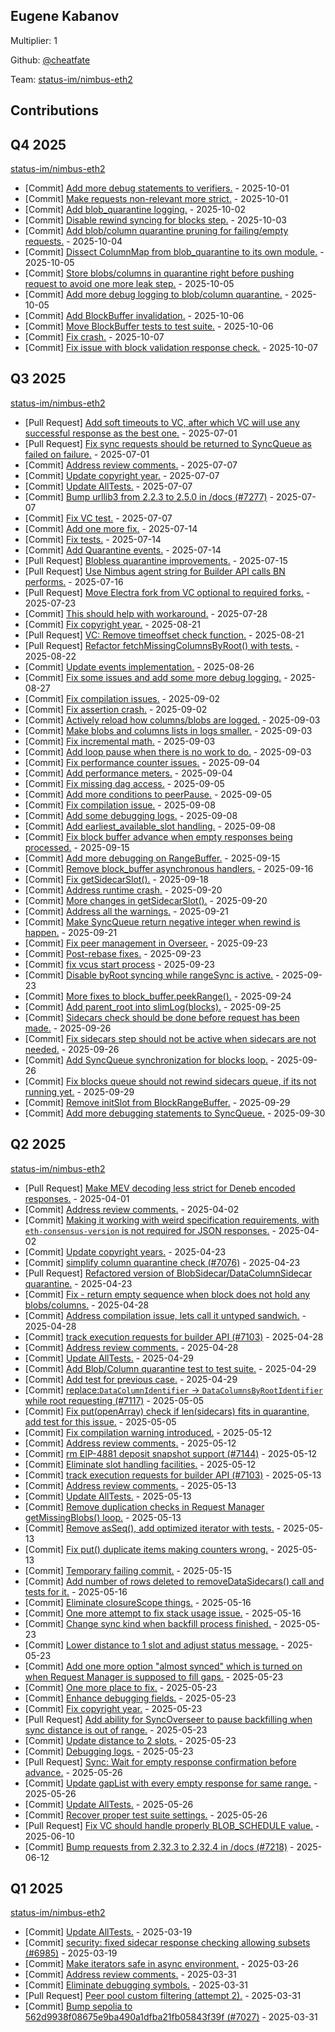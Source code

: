 
## Eugene Kabanov
Multiplier: 1

Github: [@cheatfate](https://github.com/cheatfate)

Team: [status-im/nimbus-eth2](https://github.com/status-im/nimbus-eth2/pulls?q=author%3Acheatfate)

## Contributions

## Q4 2025


[status-im/nimbus-eth2](https://github.com/status-im/nimbus-eth2)
* [Commit] [Add more debug statements to verifiers.](https://github.com/status-im/nimbus-eth2/commit/62d1f72a2cba501d9808f0d85cf398ae7b31a6f0) - 2025-10-01
* [Commit] [Make requests non-relevant more strict.](https://github.com/status-im/nimbus-eth2/commit/a002d7875928c8ffdf2242b39fcd7ef3318f0c7f) - 2025-10-01
* [Commit] [Add blob_quarantine logging.](https://github.com/status-im/nimbus-eth2/commit/5689ab44912e4fcddfc604ba46f0059f95c35496) - 2025-10-02
* [Commit] [Disable rewind syncing for blocks step.](https://github.com/status-im/nimbus-eth2/commit/5a39ef41799d91b6bb0103871fa701725050f748) - 2025-10-03
* [Commit] [Add blob/column quarantine pruning for failing/empty requests.](https://github.com/status-im/nimbus-eth2/commit/504047f853b5a8a4f9488363e70425f5b06070af) - 2025-10-04
* [Commit] [Dissect ColumnMap from blob_quarantine to its own module.](https://github.com/status-im/nimbus-eth2/commit/9b662f71c8ef1685664ee383a91ae4ed8fb98c48) - 2025-10-05
* [Commit] [Store blobs/columns in quarantine right before pushing request to avoid one more leak step.](https://github.com/status-im/nimbus-eth2/commit/4ea4f029bdb4e6d7280fe1c12f0484b8fd2cda21) - 2025-10-05
* [Commit] [Add more debug logging to blob/column quarantine.](https://github.com/status-im/nimbus-eth2/commit/f70b96649b5e955bd56239986b2d834d877ad623) - 2025-10-05
* [Commit] [Add BlockBuffer invalidation.](https://github.com/status-im/nimbus-eth2/commit/7f504efb91497fd29ec877ed8c33c8b22be6253a) - 2025-10-06
* [Commit] [Move BlockBuffer tests to test suite.](https://github.com/status-im/nimbus-eth2/commit/b24602b636aa8d26b8d5f6378f0fa1efb2d96c77) - 2025-10-06
* [Commit] [Fix crash.](https://github.com/status-im/nimbus-eth2/commit/67e3c4d125524a1a914cb7e6e094dbe60c77fb82) - 2025-10-07
* [Commit] [Fix issue with block validation response check.](https://github.com/status-im/nimbus-eth2/commit/fa8d200b847bbc69029eb92bf5f2fcbadd0bc069) - 2025-10-07
## Q3 2025


[status-im/nimbus-eth2](https://github.com/status-im/nimbus-eth2)
* [Pull Request] [Add soft timeouts to VC, after which VC will use any successful response as the best one.](https://github.com/status-im/nimbus-eth2/pull/7276) - 2025-07-01
* [Pull Request] [Fix sync requests should be returned to SyncQueue as failed on failure.](https://github.com/status-im/nimbus-eth2/pull/7275) - 2025-07-01
* [Commit] [Address review comments.](https://github.com/status-im/nimbus-eth2/commit/5b80656dc87f0cbfb6cd00939b0af145cb499509) - 2025-07-07
* [Commit] [Update copyright year.](https://github.com/status-im/nimbus-eth2/commit/c439d5a578dbf9afede5c7e33d8fdde270ba20c2) - 2025-07-07
* [Commit] [Update AllTests.](https://github.com/status-im/nimbus-eth2/commit/c2c6e561204b5a5dcaf69b96ae2ffa874489cf16) - 2025-07-07
* [Commit] [Bump urllib3 from 2.2.3 to 2.5.0 in /docs (#7277)](https://github.com/status-im/nimbus-eth2/commit/822364338af513b17e9a428e638b61b12afd774d) - 2025-07-07
* [Commit] [Fix VC test.](https://github.com/status-im/nimbus-eth2/commit/b89d03ac3a172285a8ffa46761525d6038cc850f) - 2025-07-07
* [Commit] [Add one more fix.](https://github.com/status-im/nimbus-eth2/commit/cfbed9fbd32a7237051320059134c89abd17d55d) - 2025-07-14
* [Commit] [Fix tests.](https://github.com/status-im/nimbus-eth2/commit/fce33fab3dc3272ea8993d13c58e4258b61636e7) - 2025-07-14
* [Commit] [Add Quarantine events.](https://github.com/status-im/nimbus-eth2/commit/511afa91459dee4ac63ee0070c0689ef040cb832) - 2025-07-14
* [Pull Request] [Blobless quarantine improvements.](https://github.com/status-im/nimbus-eth2/pull/7294) - 2025-07-15
* [Pull Request] [Use Nimbus agent string for Builder API calls BN performs.](https://github.com/status-im/nimbus-eth2/pull/7300) - 2025-07-16
* [Pull Request] [Move Electra fork from VC optional to required forks.](https://github.com/status-im/nimbus-eth2/pull/7321) - 2025-07-23
* [Commit] [This should help with workaround.](https://github.com/status-im/nimbus-eth2/commit/bf8a063688431ee12d36e6c9128630cf3f0716c6) - 2025-07-28
* [Commit] [Fix copyright year.](https://github.com/status-im/nimbus-eth2/commit/d132bed004134fc910dd2204b7f6404485bb29db) - 2025-08-21
* [Pull Request] [VC: Remove timeoffset check function.](https://github.com/status-im/nimbus-eth2/pull/7406) - 2025-08-21
* [Pull Request] [Refactor fetchMissingColumnsByRoot() with tests.](https://github.com/status-im/nimbus-eth2/pull/7410) - 2025-08-22
* [Commit] [Update events implementation.](https://github.com/status-im/nimbus-eth2/commit/f7f297c18601a4ef2fe40096679ba36eb61df809) - 2025-08-26
* [Commit] [Fix some issues and add some more debug logging.](https://github.com/status-im/nimbus-eth2/commit/f6d3616277a301894aecc9e5b147c74ee45107f9) - 2025-08-27
* [Commit] [Fix compilation issues.](https://github.com/status-im/nimbus-eth2/commit/f5d0b525c37b063d031f926180e252d98afc3c22) - 2025-09-02
* [Commit] [Fix assertion crash.](https://github.com/status-im/nimbus-eth2/commit/93403c0893de91307b283cb229db436ab4ebbe21) - 2025-09-02
* [Commit] [Actively reload how columns/blobs are logged.](https://github.com/status-im/nimbus-eth2/commit/b69edba50c83117cc6c9a53716ebd9a04e8b12cd) - 2025-09-03
* [Commit] [Make blobs and columns lists in logs smaller.](https://github.com/status-im/nimbus-eth2/commit/d1f32afcfaca645fdd0b9e19846a3ef035ca6bec) - 2025-09-03
* [Commit] [Fix incremental math.](https://github.com/status-im/nimbus-eth2/commit/b0feed09847810d28364293476c13a765d39a144) - 2025-09-03
* [Commit] [Add loop pause when there is no work to do.](https://github.com/status-im/nimbus-eth2/commit/a5ebad9ecce93e2fee5bc8a99a905d7296de13d5) - 2025-09-03
* [Commit] [Fix performance counter issues.](https://github.com/status-im/nimbus-eth2/commit/b92abd3aedfcbc4eb5017178c02f5c88332a3d52) - 2025-09-04
* [Commit] [Add performance meters.](https://github.com/status-im/nimbus-eth2/commit/8099dc6a51830a53eac70ff44a0e323284f2be4a) - 2025-09-04
* [Commit] [Fix missing dag access.](https://github.com/status-im/nimbus-eth2/commit/d4bd4242d13033cb2ba720e8ad15287ed38d29df) - 2025-09-05
* [Commit] [Add more conditions to peerPause.](https://github.com/status-im/nimbus-eth2/commit/ea3f36b72438522a53a10bf9b8dc38489495f076) - 2025-09-05
* [Commit] [Fix compilation issue.](https://github.com/status-im/nimbus-eth2/commit/766eb6d7d3de033ed92e17b3fdd9836b5828f1d4) - 2025-09-08
* [Commit] [Add some debugging logs.](https://github.com/status-im/nimbus-eth2/commit/ad4bbbf7db7ab92ed80b0385649a1e6f3f9e89f5) - 2025-09-08
* [Commit] [Add earliest_available_slot handling.](https://github.com/status-im/nimbus-eth2/commit/79bb16f0659f7177291c8bdcd12d47b98c7be1af) - 2025-09-08
* [Commit] [Fix block buffer advance when empty responses being processed.](https://github.com/status-im/nimbus-eth2/commit/443f1042b11d0981c979df00800953673cabb78c) - 2025-09-15
* [Commit] [Add more debugging on RangeBuffer.](https://github.com/status-im/nimbus-eth2/commit/c9fb05427df0ccf852b55725c4d9080f06583821) - 2025-09-15
* [Commit] [Remove block_buffer asynchronous handlers.](https://github.com/status-im/nimbus-eth2/commit/e8ffa74f49ecbf3bed8af1f2c2d6d045d6746b9b) - 2025-09-16
* [Commit] [Fix getSidecarSlot().](https://github.com/status-im/nimbus-eth2/commit/8236882ee745e86b8f28ed1b378ce08c035a93dd) - 2025-09-18
* [Commit] [Address runtime crash.](https://github.com/status-im/nimbus-eth2/commit/b44e60522c4f818d097337ec0907eac6a0af761e) - 2025-09-20
* [Commit] [More changes in getSidecarSlot().](https://github.com/status-im/nimbus-eth2/commit/95c0e3e574a8c9a2ac4572851f3102ec4ee16f30) - 2025-09-20
* [Commit] [Address all the warnings.](https://github.com/status-im/nimbus-eth2/commit/de4f1b18292f73877c34519db4705b3e985555fd) - 2025-09-21
* [Commit] [Make SyncQueue return negative integer when rewind is happen.](https://github.com/status-im/nimbus-eth2/commit/bb3880a26e68192f716e0ec35531a198dbe9a7c1) - 2025-09-21
* [Commit] [Fix peer management in Overseer.](https://github.com/status-im/nimbus-eth2/commit/bbf6bfc0643ac9bbb99d2139ccd02fab30dc7ecc) - 2025-09-23
* [Commit] [Post-rebase fixes.](https://github.com/status-im/nimbus-eth2/commit/8c4fd55582385a5698b901ed1894f8c6ab8678fb) - 2025-09-23
* [Commit] [fix vcus start process](https://github.com/status-im/nimbus-eth2/commit/071f2e4a079d3ea311758871144e1fd7afd364dd) - 2025-09-23
* [Commit] [Disable byRoot syncing while rangeSync is active.](https://github.com/status-im/nimbus-eth2/commit/63dfab231e469e5d7b55da0551315fab47a453a1) - 2025-09-23
* [Commit] [More fixes to block_buffer.peekRange().](https://github.com/status-im/nimbus-eth2/commit/a0abecb3a10a23e1d9349fed96aecab85e5d07a2) - 2025-09-24
* [Commit] [Add parent_root into slimLog(blocks).](https://github.com/status-im/nimbus-eth2/commit/20edcdc5555de1dbcd0fb5ac444223c52c9406a6) - 2025-09-25
* [Commit] [Sidecars check should be done before request has been made.](https://github.com/status-im/nimbus-eth2/commit/b3259f43061d03d35715fb65f17589bd829805a5) - 2025-09-26
* [Commit] [Fix sidecars step should not be active when sidecars are not needed.](https://github.com/status-im/nimbus-eth2/commit/f7e080006d04170fa0b6a2c6f91ba4168b79833b) - 2025-09-26
* [Commit] [Add SyncQueue synchronization for blocks loop.](https://github.com/status-im/nimbus-eth2/commit/7efdbb38ee13120056b01834a0123e913241dc54) - 2025-09-26
* [Commit] [Fix blocks queue should not rewind sidecars queue, if its not running yet.](https://github.com/status-im/nimbus-eth2/commit/633fb25cd784c3ea72d0867c96842d5f363bdfe9) - 2025-09-29
* [Commit] [Remove initSlot from BlockRangeBuffer.](https://github.com/status-im/nimbus-eth2/commit/b0fc707f7e5bddde1cd029fb788eb91ee1a5d1b9) - 2025-09-29
* [Commit] [Add more debugging statements to SyncQueue.](https://github.com/status-im/nimbus-eth2/commit/d2626b4437997a92d623db9781300d0986fc5596) - 2025-09-30
## Q2 2025


[status-im/nimbus-eth2](https://github.com/status-im/nimbus-eth2)
* [Pull Request] [Make MEV decoding less strict for Deneb encoded responses.](https://github.com/status-im/nimbus-eth2/pull/7045) - 2025-04-01
* [Commit] [Address review comments.](https://github.com/status-im/nimbus-eth2/commit/55e479bc6373c1a98dbe1492b3d339cedec10a0a) - 2025-04-02
* [Commit] [Making it working with weird specification requirements, with `eth-consensus-version` is not required for JSON responses.](https://github.com/status-im/nimbus-eth2/commit/26043cc96118959908a6824cc9506c1fe210ad8f) - 2025-04-02
* [Commit] [Update copyright years.](https://github.com/status-im/nimbus-eth2/commit/a9b0c054edcb806673d4b1282393e4a450785766) - 2025-04-23
* [Commit] [simplify column quarantine check (#7076)](https://github.com/status-im/nimbus-eth2/commit/9e68503aa6a06867e84cc46fa1a14adc2ff318c3) - 2025-04-23
* [Pull Request] [Refactored version of BlobSidecar/DataColumnSidecar quarantine.](https://github.com/status-im/nimbus-eth2/pull/7100) - 2025-04-23
* [Commit] [Fix - return empty sequence when block does not hold any blobs/columns.](https://github.com/status-im/nimbus-eth2/commit/bc345d71215d7f9d6d2a2e4b7e0b4cd4001a0fa6) - 2025-04-28
* [Commit] [Address compilation issue, lets call it untyped sandwich.](https://github.com/status-im/nimbus-eth2/commit/fe29bd65df67e0925cd45259ef67656ee9efad22) - 2025-04-28
* [Commit] [track execution requests for builder API (#7103)](https://github.com/status-im/nimbus-eth2/commit/ab82386b3b2ee25e60ded3fdce934a7ef928528d) - 2025-04-28
* [Commit] [Address review comments.](https://github.com/status-im/nimbus-eth2/commit/96a5b97c4fe046150ae31924a929353e28279df1) - 2025-04-28
* [Commit] [Update AllTests.](https://github.com/status-im/nimbus-eth2/commit/15ac4675cffa1c12feed195d426f9d50c5c4bcb4) - 2025-04-29
* [Commit] [Add Blob/Column quarantine test to test suite.](https://github.com/status-im/nimbus-eth2/commit/a0e504d4de5c00a2f9d9d04b0ce7a8327f295f73) - 2025-04-29
* [Commit] [Add test for previous case.](https://github.com/status-im/nimbus-eth2/commit/4aace607e1c329bd650b1d95326bc65b30d25b45) - 2025-04-29
* [Commit] [replace:`DataColumnIdentifier` -> `DataColumnsByRootIdentifier` while root requesting (#7117)](https://github.com/status-im/nimbus-eth2/commit/94efe335fe5773ad44ae7a46f81940937f7cd50b) - 2025-05-05
* [Commit] [Fix put(openArray) check if len(sidecars) fits in quarantine, add test for this issue.](https://github.com/status-im/nimbus-eth2/commit/55cdd7731abb08b45bfb64ac2bd3e7aa6216d86a) - 2025-05-05
* [Commit] [Fix compilation warning introduced.](https://github.com/status-im/nimbus-eth2/commit/3fc3bc5083d700cf80976ec373495d851432c65b) - 2025-05-12
* [Commit] [Address review comments.](https://github.com/status-im/nimbus-eth2/commit/1c91d9d48fdf369cec4773a3077bc741db1442b9) - 2025-05-12
* [Commit] [rm EIP-4881 deposit snapshot support (#7144)](https://github.com/status-im/nimbus-eth2/commit/55b01674e19de6e2e178a2ca082e2d4aad7309e4) - 2025-05-12
* [Commit] [Eliminate slot handling facilities.](https://github.com/status-im/nimbus-eth2/commit/58a71f1ac728de1167902ca92b368e12c791c21c) - 2025-05-12
* [Commit] [track execution requests for builder API (#7103)](https://github.com/status-im/nimbus-eth2/commit/ab82386b3b2ee25e60ded3fdce934a7ef928528d) - 2025-05-13
* [Commit] [Address review comments.](https://github.com/status-im/nimbus-eth2/commit/d7d6b5304b1f4bc1fa590a3cea880ee246877654) - 2025-05-13
* [Commit] [Update AllTests.](https://github.com/status-im/nimbus-eth2/commit/07ce2126a9ad904eb8dbc91515f4f85c53da7607) - 2025-05-13
* [Commit] [Remove duplication checks in Request Manager getMissingBlobs() loop.](https://github.com/status-im/nimbus-eth2/commit/995ebf417c6d52c4ec18477b360200bafda78296) - 2025-05-13
* [Commit] [Remove asSeq(), add optimized iterator with tests.](https://github.com/status-im/nimbus-eth2/commit/cda8613fd0b3fa13694737593afdf613a9620350) - 2025-05-13
* [Commit] [Fix put() duplicate items making counters wrong.](https://github.com/status-im/nimbus-eth2/commit/982e62a16019c6ef6ff1d24b240be076be4e4fe0) - 2025-05-13
* [Commit] [Temporary failing commit.](https://github.com/status-im/nimbus-eth2/commit/bc502d53855a7ce3ce7cf436cad9bc87c0f96edf) - 2025-05-15
* [Commit] [Add number of rows deleted to removeDataSidecars() call and tests for it.](https://github.com/status-im/nimbus-eth2/commit/771bca1370e490f24e710027865993f1d79f78ec) - 2025-05-16
* [Commit] [Eliminate closureScope things.](https://github.com/status-im/nimbus-eth2/commit/001aea8338eabeec44c232ed04304310939c8d58) - 2025-05-16
* [Commit] [One more attempt to fix stack usage issue.](https://github.com/status-im/nimbus-eth2/commit/53fcaf371fc4590d59c0e1a0b8c4a953a2f6d378) - 2025-05-16
* [Commit] [Change sync kind when backfill process finished.](https://github.com/status-im/nimbus-eth2/commit/c7c8332921789051a42089ca44b3d07d978b7975) - 2025-05-23
* [Commit] [Lower distance to 1 slot and adjust status message.](https://github.com/status-im/nimbus-eth2/commit/185574247990281fa4e6c29cc437ac6f1fd43252) - 2025-05-23
* [Commit] [Add one more option "almost synced" which is turned on when Request Manager is supposed to fill gaps.](https://github.com/status-im/nimbus-eth2/commit/4b9aea1a20d5ce425fbec8d6a71f582a5a2079df) - 2025-05-23
* [Commit] [One more place to fix.](https://github.com/status-im/nimbus-eth2/commit/0d8b6136bdd916b79bec8f5fa160848d88f0f3c9) - 2025-05-23
* [Commit] [Enhance debugging fields.](https://github.com/status-im/nimbus-eth2/commit/5cc7d81e2426ece34c6bfe1dc887795ab93c4e29) - 2025-05-23
* [Commit] [Fix copyright year.](https://github.com/status-im/nimbus-eth2/commit/3b5d4958bab7612f33980c6687d4fe1c4f913bcf) - 2025-05-23
* [Pull Request] [Add ability for SyncOverseer to pause backfilling when sync distance is out of range.](https://github.com/status-im/nimbus-eth2/pull/7191) - 2025-05-23
* [Commit] [Update distance to 2 slots.](https://github.com/status-im/nimbus-eth2/commit/239baa6e848f595ad9079c8336db79940f2c1a03) - 2025-05-23
* [Commit] [Debugging logs.](https://github.com/status-im/nimbus-eth2/commit/68a2c91497b7046228e3cd4d46301b8a9feb0b4b) - 2025-05-23
* [Pull Request] [Sync: Wait for empty response confirmation before advance.](https://github.com/status-im/nimbus-eth2/pull/7197) - 2025-05-26
* [Commit] [Update gapList with every empty response for same range.](https://github.com/status-im/nimbus-eth2/commit/789548244e7c64a9a5710b983f4129bc4819ec4d) - 2025-05-26
* [Commit] [Update AllTests.](https://github.com/status-im/nimbus-eth2/commit/e8c61191efb27ff2bc1624831a542434c32f448e) - 2025-05-26
* [Commit] [Recover proper test suite settings.](https://github.com/status-im/nimbus-eth2/commit/d19840783d97610f1b37b49bc2c69637809b5c88) - 2025-05-26
* [Pull Request] [Fix VC should handle properly BLOB_SCHEDULE value.](https://github.com/status-im/nimbus-eth2/pull/7219) - 2025-06-10
* [Commit] [Bump requests from 2.32.3 to 2.32.4 in /docs (#7218)](https://github.com/status-im/nimbus-eth2/commit/cacb7acdd1519b273f25df3b2af63f0769c52e3c) - 2025-06-12
## Q1 2025

[status-im/nimbus-eth2](https://github.com/status-im/nimbus-eth2)
* [Commit] [Update AllTests.](https://github.com/status-im/nimbus-eth2/commit/6bf1aef9a9bb21e53eeba4631b62a586e08de11d) - 2025-03-19
* [Commit] [security: fixed sidecar response checking allowing subsets (#6985)](https://github.com/status-im/nimbus-eth2/commit/1efa99bf72fec7c7d2fecab764f30eaf9c24b72a) - 2025-03-19
* [Commit] [Make iterators safe in async environment.](https://github.com/status-im/nimbus-eth2/commit/7d16d1fc1f882fff6fb43815947cf7bb83e0029a) - 2025-03-26
* [Commit] [Address review comments.](https://github.com/status-im/nimbus-eth2/commit/c914cb132557ccb1a0c147498fa6875739f3afbf) - 2025-03-31
* [Commit] [Eliminate debugging symbols.](https://github.com/status-im/nimbus-eth2/commit/6a631549db1013f3c5ecdcd4cd77733017fee3f2) - 2025-03-31
* [Pull Request] [Peer pool custom filtering (attempt 2).](https://github.com/status-im/nimbus-eth2/pull/7040) - 2025-03-31
* [Commit] [Bump sepolia to 562d9938f08675e9ba490a1dfba21fb05843f39f (#7027)](https://github.com/status-im/nimbus-eth2/commit/3b094a1c0fdf135408f513d358a3a18ee17df341) - 2025-03-31
